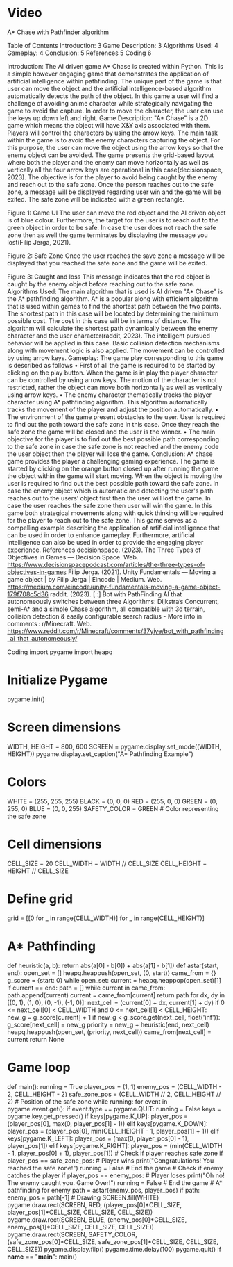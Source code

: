 # Video







A* Chase with Pathfinder algorithm










Table of Contents
Introduction:	3
Game Description:	3
Algorithms Used:	4
Gameplay:	4
Conclusion:	5
References	5
Coding	6

















Introduction: 
The  AI driven game A* Chase is created within Python. This is a simple however engaging game that demonstrates the application of artificial intelligence within pathfinding. The unique part of the game is that user can move the object and the artificial intelligence-based algorithm automatically detects the path of the object. In this game a user will find a challenge of avoiding anime character while strategically navigating the game to avoid the capture. In order to move the character, the user can use the keys up down left and right. 
Game Description:
 "A* Chase" is a 2D game which means the object will have X&Y axis associated with them. Players will control the characters by using the arrow keys. The main task within the game is to avoid the enemy characters capturing the object. For this purpose, the user can move the object using the arrow keys so that the enemy object can be avoided. The game presents the grid-based layout where both the player and the enemy can move horizontally as well as vertically all the four arrow keys are operational in this case(decisionspace, 2023). The objective is for the player to avoid being caught by the enemy and reach out to the safe zone. Once the person reaches out to the safe zone, a message will be displayed regarding user win and the game will be exited. The safe zone will be indicated with a green rectangle.
 
Figure 1: Game UI
The user can move the red object and the AI driven object is of blue colour. Furthermore, the target for the user is to reach out to the green object in order to be safe. In case the user does not reach the safe zone then as well the game terminates by displaying the message you lost(Filip Jerga, 2021).

 
Figure 2: Safe Zone
Once the user reaches the save zone a message will be displayed that you reached the safe zone and the game will be exited.
 
Figure 3: Caught and loss
This message indicates that the red object is caught by the enemy object before reaching out to the safe zone.
Algorithms Used: 
The main algorithm that is used is AI driven "A* Chase" is the A* pathfinding algorithm. A* is a popular along with efficient algorithm that is used within games to find the shortest path between the two points. The shortest path in this case will be located by determining the minimum possible cost. The cost in this case will be in terms of distance. The algorithm will calculate the shortest path dynamically between the enemy character and the user character(raddit, 2023). The intelligent pursued behavior will be applied in this case. Basic collision detection mechanisms along with movement logic is also applied. The movement can be controlled by using arrow keys.
Gameplay:
The game play corresponding to this game is described as follows
•	First of all the game is required to be started by clicking on the play button. When the game is in play the player character can be controlled by using arrow keys. The motion of the character is not restricted, rather the object can move both horizontally as well as vertically using arrow keys.
•	The enemy character thematically tracks the player character using A* pathfinding algorithm. This algorithm automatically tracks the movement of the player and adjust the position automatically. 
•	The environment of the game present obstacles to the user. User is required to find out the path toward the safe zone in this case. Once they reach the safe zone the game will be closed and the user is the winner.
•	The main objective for the player is to find out the best possible path corresponding to the safe zone in case the safe zone is not reached and the enemy code the user object then the player will lose the game.
Conclusion: 
A* chase game provides the player a challenging gaming experience. The game is started by clicking on the orange button closed up after running the game the object within the game will start moving. When the object is moving the user is required to find out the best possible path toward the safe zone. In case the enemy object which is automatic and detecting the user's path reaches out to the users’ object first then the user will lost the game. In case the user reaches the safe zone then user will win the game. In this game both strategical movements along with quick thinking will be required for the player to reach out to the safe zone. This game serves as a compelling example describing the application of artificial intelligence that can be used in order to enhance gameplay. Furthermore, artificial intelligence can also be used in order to provide the engaging player experience. 
References
decisionspace. (2023). The Three Types of Objectives in Games — Decision Space. Web. https://www.decisionspacepodcast.com/articles/the-three-types-of-objectives-in-games
Filip Jerga. (2021). Unity Fundamentals — Moving a game object | by Filip Jerga | Eincode | Medium. Web. https://medium.com/eincode/unity-fundamentals-moving-a-game-object-179f708c5d36
raddit. (2023). [::] Bot with PathFinding AI that autonomeously switches between three Algorithms: Dijkstra’s Concurrent, semi-A* and a simple Chase algorithm, all compatible with 3d terrain, collision detection & easily configurable search radius - More info in comments : r/Minecraft. Web. https://www.reddit.com/r/Minecraft/comments/37yiye/bot_with_pathfinding_ai_that_autonomeously/
 


Coding
import pygame
import heapq
# Initialize Pygame
pygame.init()
# Screen dimensions
WIDTH, HEIGHT = 800, 600
SCREEN = pygame.display.set_mode((WIDTH, HEIGHT))
pygame.display.set_caption("A* Pathfinding Example")
# Colors
WHITE = (255, 255, 255)
BLACK = (0, 0, 0)
RED = (255, 0, 0)
GREEN = (0, 255, 0)
BLUE = (0, 0, 255)
SAFETY_COLOR = GREEN  # Color representing the safe zone
# Cell dimensions
CELL_SIZE = 20
CELL_WIDTH = WIDTH // CELL_SIZE
CELL_HEIGHT = HEIGHT // CELL_SIZE
# Define grid
grid = [[0 for _ in range(CELL_WIDTH)] for _ in range(CELL_HEIGHT)]
# A* Pathfinding
def heuristic(a, b):
    return abs(a[0] - b[0]) + abs(a[1] - b[1])
def astar(start, end):
    open_set = []
    heapq.heappush(open_set, (0, start))
    came_from = {}
    g_score = {start: 0}
    while open_set:
        current = heapq.heappop(open_set)[1]
        if current == end:
            path = []
            while current in came_from:
                path.append(current)
                current = came_from[current]
            return path
        for dx, dy in [(0, 1), (1, 0), (0, -1), (-1, 0)]:
            next_cell = (current[0] + dx, current[1] + dy)
            if 0 <= next_cell[0] < CELL_WIDTH and 0 <= next_cell[1] < CELL_HEIGHT:
                new_g = g_score[current] + 1
                if new_g < g_score.get(next_cell, float('inf')):
                    g_score[next_cell] = new_g
                    priority = new_g + heuristic(end, next_cell)
                    heapq.heappush(open_set, (priority, next_cell))
                    came_from[next_cell] = current
    return None
# Game loop
def main():
    running = True
    player_pos = (1, 1)
    enemy_pos = (CELL_WIDTH - 2, CELL_HEIGHT - 2)
    safe_zone_pos = (CELL_WIDTH // 2, CELL_HEIGHT // 2)  # Position of the safe zone
    while running:
        for event in pygame.event.get():
            if event.type == pygame.QUIT:
                running = False
        keys = pygame.key.get_pressed()
        if keys[pygame.K_UP]:
            player_pos = (player_pos[0], max(0, player_pos[1] - 1))
        elif keys[pygame.K_DOWN]:
            player_pos = (player_pos[0], min(CELL_HEIGHT - 1, player_pos[1] + 1))
        elif keys[pygame.K_LEFT]:
            player_pos = (max(0, player_pos[0] - 1), player_pos[1])
        elif keys[pygame.K_RIGHT]:
            player_pos = (min(CELL_WIDTH - 1, player_pos[0] + 1), player_pos[1])
        # Check if player reaches safe zone
        if player_pos == safe_zone_pos:
            # Player wins
            print("Congratulations! You reached the safe zone!")
            running = False  # End the game
        # Check if enemy catches the player
        if player_pos == enemy_pos:
            # Player loses
            print("Oh no! The enemy caught you. Game Over!")
            running = False  # End the game
        # A* pathfinding for enemy
        path = astar(enemy_pos, player_pos)
        if path:
            enemy_pos = path[-1]
        # Drawing
        SCREEN.fill(WHITE)
        pygame.draw.rect(SCREEN, RED, (player_pos[0]*CELL_SIZE, player_pos[1]*CELL_SIZE, CELL_SIZE, CELL_SIZE))
        pygame.draw.rect(SCREEN, BLUE, (enemy_pos[0]*CELL_SIZE, enemy_pos[1]*CELL_SIZE, CELL_SIZE, CELL_SIZE))
        pygame.draw.rect(SCREEN, SAFETY_COLOR, (safe_zone_pos[0]*CELL_SIZE, safe_zone_pos[1]*CELL_SIZE, CELL_SIZE, CELL_SIZE))
        pygame.display.flip()
        pygame.time.delay(100)
    pygame.quit()
if __name__ == "__main__":
    main()

